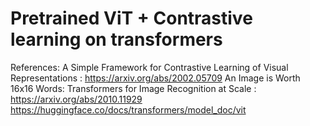 # Pretrained ViT + Contrastive learning on transformers

References:
A Simple Framework for Contrastive Learning of Visual Representations : https://arxiv.org/abs/2002.05709
An Image is Worth 16x16 Words: Transformers for Image Recognition at Scale : https://arxiv.org/abs/2010.11929
https://huggingface.co/docs/transformers/model_doc/vit
